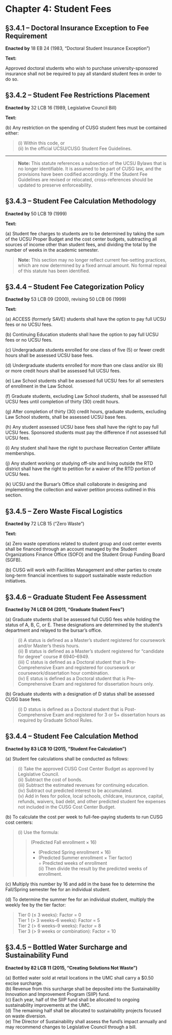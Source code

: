 # Chapter 4: Student Fees

## §3.4.1 – Doctoral Insurance Exception to Fee Requirement

**Enacted by** 18 EB 24 (1983, “Doctoral Student Insurance Exception”)

**Text:**

Approved doctoral students who wish to purchase university-sponsored insurance shall not be required to pay all standard student fees in order to do so.

## §3.4.2 – Student Fee Restrictions Placement

**Enacted by** 32 LCB 16 (1989, Legislative Council Bill)

**Text:**

(b) Any restriction on the spending of CUSG student fees must be contained either:  
> (i) Within this code, or  
> (ii) In the official UCSU/CUSG Student Fee Guidelines.

---
>**Note:** This statute references a subsection of the UCSU Bylaws that is no longer identifiable. It is assumed to be part of CUSG law, and the provisions have been codified accordingly. If the Student Fee Guidelines are revised or relocated, cross-references should be updated to preserve enforceability.

## §3.4.3 – Student Fee Calculation Methodology

**Enacted by** 50 LCB 19 (1999)

**Text:**

(a) Student fee charges to students are to be determined by taking the sum of the UCSU Proper Budget and the cost center budgets, subtracting all sources of income other than student fees, and dividing the total by the number of weeks in the academic semester.

> **Note:** This section may no longer reflect current fee-setting practices, which are now determined by a fixed annual amount. No formal repeal of this statute has been identified.


## §3.4.4 – Student Fee Categorization Policy

**Enacted by** 53 LCB 09 (2000), revising 50 LCB 06 (1999)

**Text:**

(a) ACCESS (formerly SAVE) students shall have the option to pay full UCSU fees or no UCSU fees.

(b) Continuing Education students shall have the option to pay full UCSU fees or no UCSU fees.

(c) Undergraduate students enrolled for one class of five (5) or fewer credit hours shall be assessed UCSU base fees.

(d) Undergraduate students enrolled for more than one class and/or six (6) or more credit hours shall be assessed full UCSU fees.

(e) Law School students shall be assessed full UCSU fees for all semesters of enrollment in the Law School.

(f) Graduate students, excluding Law School students, shall be assessed full UCSU fees until completion of thirty (30) credit hours.

(g) After completion of thirty (30) credit hours, graduate students, excluding Law School students, shall be assessed UCSU base fees.

(h) Any student assessed UCSU base fees shall have the right to pay full UCSU fees. Sponsored students must pay the difference if not assessed full UCSU fees.

(i) Any student shall have the right to purchase Recreation Center affiliate memberships.

(j) Any student working or studying off-site and living outside the RTD district shall have the right to petition for a waiver of the RTD portion of UCSU fees.

(k) UCSU and the Bursar’s Office shall collaborate in designing and implementing the collection and waiver petition process outlined in this section.


## §3.4.5 – Zero Waste Fiscal Logistics  
**Enacted by** 72 LCB 15 (“Zero Waste”)

**Text:**

(a) Zero waste operations related to student group and cost center events shall be financed through an account managed by the Student Organizations Finance Office (SOFO) and the Student Group Funding Board (SGFB).

(b) CUSG will work with Facilities Management and other parties to create long-term financial incentives to support sustainable waste reduction initiatives.


## §3.4.6 – Graduate Student Fee Assessment  
**Enacted by 74 LCB 04 (2011, “Graduate Student Fees”)**

(a) Graduate students shall be assessed full CUSG fees while holding the status of A, B, C, or E. These designations are determined by the student’s department and relayed to the bursar’s office.

> (i) A status is defined as a Master’s student registered for coursework and/or Master’s thesis hours.  
> (ii) B status is defined as a Master’s student registered for “candidate for degree” course # 6940–6949.  
> (iii) C status is defined as a Doctoral student that is Pre-Comprehensive Exam and registered for coursework or coursework/dissertation hour combination.  
> (iv) E status is defined as a Doctoral student that is Pre-Comprehensive Exam and registered for dissertation hours only.

(b) Graduate students with a designation of D status shall be assessed CUSG base fees.

> (i) D status is defined as a Doctoral student that is Post-Comprehensive Exam and registered for 3 or 5+ dissertation hours as required by Graduate School Rules.


## §3.4.4 – Student Fee Calculation Method  
**Enacted by 83 LCB 10 (2015, “Student Fee Calculation”)**

(a) Student fee calculations shall be conducted as follows:  
> (i) Take the approved CUSG Cost Center Budget as approved by Legislative Council.  
> (ii) Subtract the cost of bonds.  
> (iii) Subtract the estimated revenues for continuing education.  
> (iv) Subtract out predicted interest to be accumulated.  
> (v) Add in fees for police, local schools, childcare, insurance, capital, refunds, waivers, bad debt, and other predicted student fee expenses not included in the CUSG Cost Center Budget.  

(b) To calculate the cost per week to full-fee-paying students to run CUSG cost centers:  
> (i) Use the formula:  
> > (Predicted Fall enrollment × 16)  
> > + (Predicted Spring enrollment × 16)  
> > + (Predicted Summer enrollment × Tier factor)  
> > ÷ Predicted weeks of enrollment  
> (ii) Then divide the result by the predicted weeks of enrollment.  

(c) Multiply this number by 16 and add in the base fee to determine the Fall/Spring semester fee for an individual student.  

(d) To determine the summer fee for an individual student, multiply the weekly fee by the tier factor:  
> Tier 0 (≤ 3 weeks): Factor = 0  
> Tier 1 (> 3 weeks–6 weeks): Factor = 5  
> Tier 2 (> 6 weeks–9 weeks): Factor = 8  
> Tier 3 (> 9 weeks or combination): Factor = 10

## §3.4.5 – Bottled Water Surcharge and Sustainability Fund  
**Enacted by 82 LCB 11 (2015, “Creating Solutions Not Waste”)**

(a) Bottled water sold at retail locations in the UMC shall carry a $0.50 excise surcharge.  
(b) Revenue from this surcharge shall be deposited into the Sustainability Innovation and Improvement Program (SIIP) fund.  
(c) Each year, half of the SIIP fund shall be allocated to ongoing sustainability improvements at the UMC.  
(d) The remaining half shall be allocated to sustainability projects focused on waste diversion.  
(e) The Director of Sustainability shall assess the fund’s impact annually and may recommend changes to Legislative Council through a bill.
